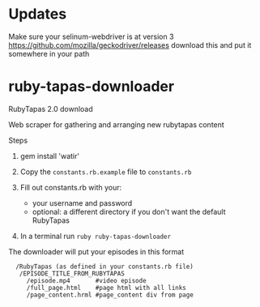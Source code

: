 # Updates
Make sure your selinum-webdriver is at version 3
https://github.com/mozilla/geckodriver/releases download this and put it somewhere in your path

# ruby-tapas-downloader
RubyTapas 2.0 download

Web scraper for gathering and arranging new rubytapas content

Steps

1. gem install 'watir'
2. Copy the `constants.rb.example` file to `constants.rb`
3. Fill out constants.rb with your:
   - your username and password
   - optional: a different directory if you don't want the default RubyTapas

4. In a terminal run `ruby ruby-tapas-downloader`

The downloader will put your episodes in this format

````
  /RubyTapas (as defined in your constants.rb file)
   /EPISODE_TITLE_FROM_RUBYTAPAS
     /episode.mp4       #video episode
     /full_page.html    #page html with all links
     /page_content.hrml #page_content div from page
